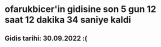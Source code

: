 # ofarukbicer'in gidisine son 5 gun 12 saat 12 dakika 34 saniye kaldi

## Gidis tarihi: 30.09.2022 :(